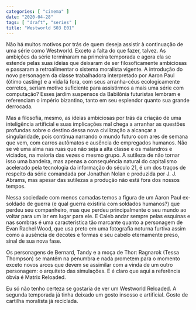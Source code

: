 ```yaml
---
categories: [ "cinema" ]
date: "2020-04-28"
tags: [ "draft", "series" ]
title: "Westworld S03 E01"
---
```

Não há muitos motivos por trás de quem deseja assistir à continuação
de uma série como Westworld. Exceto a falta do que fazer, talvez. As
ambições da série terminaram na primeira temporada e agora ela se
estende pelas suas ideias que deixaram de ser filosoficamente ambiciosas
e passaram a retroalimentar o sistema moralista vigente. A introdução
do novo personagem da classe trabalhadora interpretado por Aaron Paul
(ótimo casting) e a vida lá fora, com seus arranha-céus ecologicamente
corretos, seriam motivo suficiente para assistirmos a mais uma série com
computação? Esses jardim suspensos da Babilônia futuristas lembram
e referenciam o império bizantino, tanto em seu esplendor quanto sua
grande derrocada.

Mas a filosofia, mesmo, as ideias ambiciosas por trás da criação de
uma inteligência artificial e suas implicações mal chega a arranhar
as questões profundas sobre o destino dessa nova civilização a
alcançar a singularidade, pois continua narrando o mundo futuro com
ares de semana que vem, com carros autômatos e ausência de empregados
humanos. Não se vê uma alma nas ruas que não seja a alta classe e os
malandros e viciados, na maioria das vezes o mesmo grupo. A sutileza
de não tornar isso uma bandeira, mas apenas a consequência natural
do capitalismo acelerado pela tecnologia da informação do século 21,
é um dos traços de respeito da série comandada por Jonathan Nolan e
produzida por J. J. Abrams, mas apesar das sutilezas a produção não
está fora dos nossos tempos.

Nessa sociedade com menos camadas temos a figura de um Aaron Paul
ex-soldado de guerra (e qual guerra existiria com soldados humanos?) que
perdeu seu companheiro, mas que perdeu principalmente o seu mundo ao
voltar para um lar em lugar para ele. E Caleb andar sempre pelas esquinas
e nas sombras é uma característica tão marcante quanto a personagem de
Evan Rachel Wood, que usa preto em uma fotografia noturna furtiva assim
como a ausência de decotes e formas e seu cabelo eternamente preso,
sinal de sua nova fase.

Os personagens de Bernard, Tandy e a moça de Thor: Ragnarok (Tessa
Thompson) se mantém na penumbra e nada prometem para o momento exceto
novos arcos que devem se assimilar com a vinda de um outro personagem:
o arquiteto das simulações. E é claro que aqui a referência óbvia
é Matrix Reloaded.

Eu só não tenho certeza se gostaria de ver um Westworld Reloaded. A
segunda temporada já tinha deixado um gosto insosso e artificial. Gosto
de cartilha moralista já reciclada.
